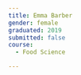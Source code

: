 ```yaml
---
title: Emma Barber
gender: female
graduated: 2019
submitted: false
course:
  - Food Science

---
```

